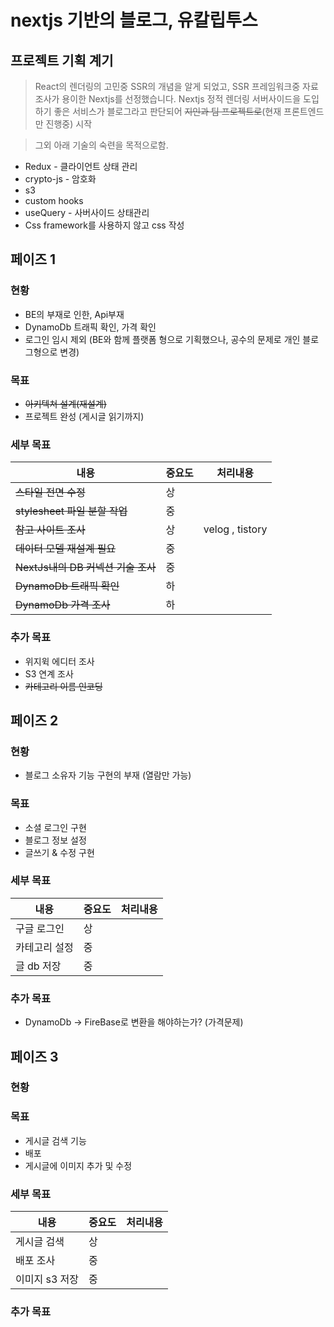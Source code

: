 # nextjs 기반의 블로그, 유칼립투스

## 프로젝트 기획 계기

> React의 렌더링의 고민중 SSR의 개념을 알게 되었고, SSR 프레임워크중 자료조사가 용이한 Nextjs를 선정했습니다. Nextjs 정적 렌더링 서버사이드을 도입하기 좋은 서비스가 블로그라고 판단되어 ~~지인과 팀 프로젝트로~~(현재 프론트엔드만 진행중) 시작

> 그외 아래 기술의 숙련을 목적으로함.

- Redux - 클라이언트 상태 관리
- crypto-js - 암호화
- s3
- custom hooks
- useQuery - 사버사이드 상태관리
- Css framework를 사용하지 않고 css 작성

## 페이즈 1

### 현황

- BE의 부재로 인한, Api부재
- DynamoDb 트래픽 확인, 가격 확인
- 로그인 임시 제외 (BE와 함께 플랫폼 형으로 기획했으나, 공수의 문제로 개인 블로그형으로 변경)

### 목표

- ~~아키텍쳐 설계(재설계)~~
- 프로젝트 완성 (게시글 읽기까지)

### 세부 목표

| 내용                               | 중요도 | 처리내용        |
| ---------------------------------- | ------ | --------------- |
| ~~스타일 전면 수정~~               | 상     |                 |
| ~~stylesheet 파일 분할 작업~~      | 중     |                 |
| ~~참고 사이트 조사~~               | 상     | velog , tistory |
| ~~데이터 모델 재설계 필요~~        | 중     |                 |
| ~~NextJs내의 DB 커넥션 기술 조사~~ | 중     |                 |
| ~~DynamoDb 트래픽 확인~~           | 하     |                 |
| ~~DynamoDb 가격 조사~~             | 하     |                 |

### 추가 목표

- 위지윅 에디터 조사
- S3 연계 조사
- ~~카테고리 이름 인코딩~~

## 페이즈 2

### 현황

- 블로그 소유자 기능 구현의 부재 (열람만 가능)

### 목표

- 소셜 로그인 구현
- 블로그 정보 설정
- 글쓰기 & 수정 구현

### 세부 목표

| 내용          | 중요도 | 처리내용 |
| ------------- | ------ | -------- |
| 구글 로그인   | 상     |          |
| 카테고리 설정 | 중     |          |
| 글 db 저장    | 중     |          |

### 추가 목표

- DynamoDb -> FireBase로 변환을 해야하는가? (가격문제)

## 페이즈 3

### 현황

### 목표

- 게시글 검색 기능
- 배포
- 게시글에 이미지 추가 및 수정

### 세부 목표

| 내용           | 중요도 | 처리내용 |
| -------------- | ------ | -------- |
| 게시글 검색    | 상     |          |
| 배포 조사      | 중     |          |
| 이미지 s3 저장 | 중     |          |

### 추가 목표
